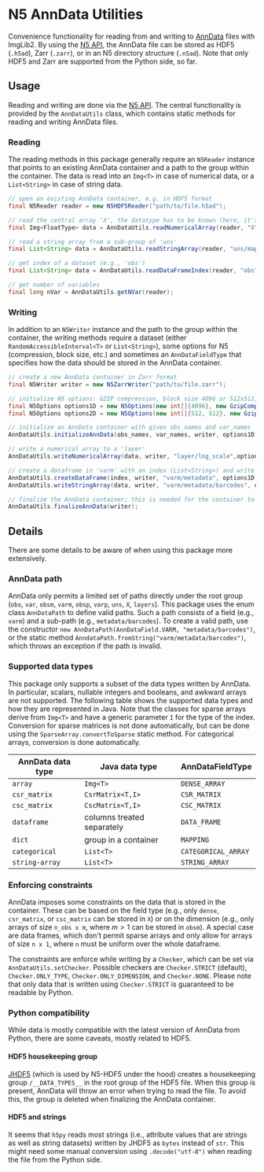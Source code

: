 # N5 AnnData Utilities
Convenience functionality for reading from and writing to [AnnData](https://anndata.readthedocs.io/en/latest/) files with ImgLib2.
By using the [N5 API](https://github.com/saalfeldlab/n5), the AnnData file can be stored as HDF5 (`.h5ad`), Zarr (`.zarr`), or in an N5 directory structure (`.n5ad`).
Note that only HDF5 and Zarr are supported from the Python side, so far.


## Usage
Reading and writing are done via the [N5 API](https://github.com/saalfeldlab/n5).
The central functionality is provided by the `AnnDataUtils` class, which contains static methods for reading and writing AnnData files.


### Reading
The reading methods in this package generally require an `N5Reader` instance that points to an existing AnnData container and a path to the group within the container.
The data is read into an `Img<T>` in case of numerical data, or a `List<String>` in case of string data.

```java
// open an existing AnnData container, e.g. in HDF5 format
final N5Reader reader = new N5HDF5Reader("path/to/file.h5ad");

// read the central array 'X', the datatype has to be known (here, it's assumed to be float32)
final Img<FloatType> data = AnnDataUtils.readNumericalArray(reader, "X");

// read a string array from a sub-group of 'uns'
final List<String> data = AnnDataUtils.readStringArray(reader, "uns/mapping1/mapping2/some_string_array");

// get index of a dataset (e.g., 'obs')
final List<String> data = AnnDataUtils.readDataFrameIndex(reader, "obs");

// get number of variables
final long nVar = AnnDataUtils.getNVar(reader);
```


### Writing
In addition to an `N5Writer` instance and the path to the group within the container, the writing methods require a dataset (either `RandomAccessibleInterval<T>` or `List<String>`), some options for N5 (compression, block size, etc.) and sometimes an `AnnDataFieldType` that specifies how the data should be stored in the AnnData container.

```java
// create a new AnnData container in Zarr format
final N5Writer writer = new N5ZarrWriter("path/to/file.zarr");

// initialize N5 options: GZIP compression, block size 4096 or 512x512, no parallel writing
final N5Options options1D = new N5Options(new int[]{4096}, new GzipCompression());
final N5Options options2D = new N5Options(new int[]{512, 512}, new GzipCompression());

// initialize an AnnData container with given obs_names and var_names
AnnDataUtils.initializeAnnData(obs_names, var_names, writer, options1D);

// write a numerical array to a 'layer'
AnnDataUtils.writeNumericalArray(data, writer, "layer/log_scale",options2D, AnnDataFieldType.DENSE_ARRAY);

// create a dataframe in 'varm' with an index (List<String>) and write a categorical array to it
AnnDataUtils.createDataFrame(index, writer, "varm/metadata", options1D);
AnnDataUtils.writeStringArray(data, writer, "varm/metadata/barcodes", options1D, AnnDataFieldType.CATEGORICAL_ARRAY);

// finalize the AnnData container; this is needed for the container to be readable from Python
AnnDataUtils.finalizeAnnData(writer);
```


## Details
There are some details to be aware of when using this package more extensively.


### AnnData path
AnnData only permits a limited set of paths directly under the root group (`obs`, `var`, `obsm`, `varm`, `obsp`, `varp`, `uns`, `X`, `layers`).
This package uses the enum class `AnnDataPath` to define valid paths.
Such a path consists of a field (e.g., `varm`) and a sub-path (e.g., `metadata/barcodes`).
To create a valid path, use the constructor `new AnnDataPath(AnnDataField.VARM, "metadata/barcodes")`, or the static method `AnndataPath.fromString("varm/metadata/barcodes")`, which throws an exception if the path is invalid.


### Supported data types
This package only supports a subset of the data types written by AnnData.
In particular, scalars, nullable integers and booleans, and awkward arrays are not supported.
The following table shows the supported data types and how they are represented in Java.
Note that the classes for sparse arrays derive from `Img<T>` and have a generic parameter `I` for the type of the index.
Conversion for sparse matrices is not done automatically, but can be done using the `SparseArray.convertToSparse` static method.
For categorical arrays, conversion is done automatically.

| AnnData data type | Java data type             | AnnDataFieldType    |
|-------------------|----------------------------|---------------------|
| `array`           | `Img<T>`                   | `DENSE_ARRAY`       |
| `csr_matrix`      | `CsrMatrix<T,I>`           | `CSR_MATRIX`        |
| `csc_matrix`      | `CscMatrix<T,I>`           | `CSC_MATRIX`        |
| `dataframe`       | columns treated separately | `DATA_FRAME`        |
| `dict`            | group in a container       | `MAPPING`           |
| `categorical`     | `List<T>`                  | `CATEGORICAL_ARRAY` |
| `string-array`    | `List<T>`                  | `STRING_ARRAY`      |


### Enforcing constraints
AnnData imposes some constraints on the data that is stored in the container.
These can be based on the field type (e.g., only `dense`, `csr_matrix`, or `csc_matrix` can be stored in `X`) or on the dimension (e.g., only arrays of size `n_obs x m`, where $m > 1$ can be stored in `obsm`).
A special case are data frames, which don't permit sparse arrays and only allow for arrays of size `n x 1`, where `n` must be uniform over the whole dataframe.

The constraints are enforce while writing by a `Checker`, which can be set via `AnnDataUtils.setChecker`.
Possible checkers are `Checker.STRICT` (default), `Checker.ONLY_TYPE`, `Checker.ONLY_DIMENSION`, and `Checker.NONE`.
Please note that only data that is written using `Checker.STRICT` is guaranteed to be readable by Python.


### Python compatibility
While data is mostly compatible with the latest version of AnnData from Python, there are some caveats, mostly related to HDF5.

#### HDF5 housekeeping group
[JHDF5](https://sissource.ethz.ch/sispub/jhdf5) (which is used by N5-HDF5 under the hood) creates a housekeeping group `/__DATA_TYPES__` in the root group of the HDF5 file.
When this group is present, AnnData will throw an error when trying to read the file.
To avoid this, the group is deleted when finalizing the AnnData container.

#### HDF5 and strings
It seems that `h5py` reads most strings (i.e., attribute values that are strings as well as string datasets) written by JHDF5 as `bytes` instead of `str`.
This might need some manual conversion using `.decode("utf-8")` when reading the file from the Python side.